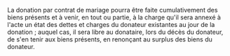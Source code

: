   
 La donation par contrat de mariage pourra être faite cumulativement des biens présents et à venir, en tout ou partie, à la charge qu'il sera annexé à l'acte un état des dettes et charges du donateur existantes au jour de la donation ; auquel cas, il sera libre au donataire, lors du décès du donateur, de s'en tenir aux biens présents, en renonçant au surplus des biens du donateur.  

  
